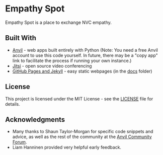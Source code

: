 # Empathy Spot

Empathy Spot is a place to exchange NVC empathy. 

## Built With

* [Anvil](https://anvil.works) - web apps built entirely with Python (Note: You need a free Anvil account to use this code yourself. In future, there may be a "copy app" link to facilitate the process if running your own instance.)
* [Jitsi](https://jitsi.org/) - open source video conferencing
* [GitHub Pages and Jekyll](https://help.github.com/en/articles/about-github-pages-and-jekyll) - easy static webpages (in the [docs](https://github.com/hugetim/empathyspot/tree/master/docs) folder)

## License

This project is licensed under the MIT License - see the [LICENSE](LICENSE) file for details.

## Acknowledgments

* Many thanks to Shaun Taylor-Morgan for specific code snippets and advice, as well as the rest of the community at the [Anvil Community Forum](https://anvil.works/forum/).
* Liam Hanninen provided very helpful early feedback.

